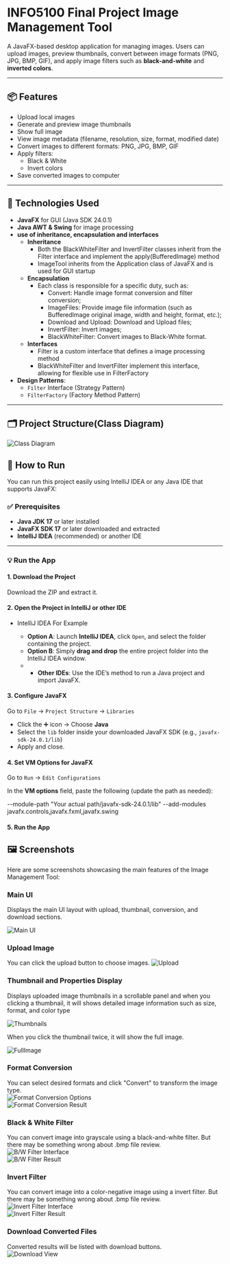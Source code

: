# INFO5100 Final Project Image Management Tool

A JavaFX-based desktop application for managing images. 
Users can upload images, preview thumbnails, convert between image formats (PNG, JPG, BMP, GIF), and apply image filters such as **black-and-white** and **inverted colors**.

---

## 📦 Features

- Upload local images
- Generate and preview image thumbnails
- Show full image
- View image metadata (filename, resolution, size, format, modified date)
- Convert images to different formats: PNG, JPG, BMP, GIF
- Apply filters:
  - Black & White
  - Invert colors
- Save converted images to computer

---

## 🎯 Technologies Used

- **JavaFX** for GUI (Java SDK 24.0.1)
- **Java AWT & Swing** for image processing
- **use of inheritance, encapsulation and interfaces**
  - **Inheritance**
    - Both the BlackWhiteFilter and InvertFilter classes inherit from the Filter interface and implement the apply(BufferedImage) method
    - ImageTool inherits from the Application class of JavaFX and is used for GUI startup
  - **Encapsulation**
    - Each class is responsible for a specific duty, such as:
      - Convert: Handle image format conversion and filter conversion;
      - ImageFiles: Provide image file information (such as BufferedImage original image, width and height, format, etc.);
      - Download and Upload: Download and Upload files;
      - InvertFilter: Invert images;
      - BlackWhiteFilter: Convert images to Black-White format.
  - **Interfaces**
    - Filter is a custom interface that defines a image processing method
    - BlackWhiteFilter and InvertFilter implement this interface, allowing for flexible use in FilterFactory
- **Design Patterns**:
  - `Filter` Interface (Strategy Pattern)
  - `FilterFactory` (Factory Method Pattern)

---

## 🗂️ Project Structure(Class Diagram)
![Class Diagram](Screenshots/ClassDiagram.jpeg)

## 🚀 How to Run

You can run this project easily using IntelliJ IDEA or any Java IDE that supports JavaFX:

### ✅ Prerequisites

- **Java JDK 17** or later installed  
- **JavaFX SDK 17** or later downloaded and extracted  
- **IntelliJ IDEA** (recommended) or another IDE

---

### 💡 Run the App

#### 1. Download the Project

Download the ZIP and extract it.

#### 2. Open the Project in IntelliJ or other IDE
- IntelliJ IDEA For Example

  - **Option A**: Launch **IntelliJ IDEA**, click `Open`, and select the folder containing the project.
  - **Option B**: Simply **drag and drop** the entire project folder into the IntelliJ IDEA window.
  - - **Other IDEs**: Use the IDE’s method to run a Java project and import JavaFX.

#### 3. Configure JavaFX

Go to `File` → `Project Structure` → `Libraries`

- Click the ➕ icon → Choose **Java**
- Select the `lib` folder inside your downloaded JavaFX SDK (e.g., `javafx-sdk-24.0.1/lib`)
- Apply and close.

#### 4. Set VM Options for JavaFX

Go to `Run` → `Edit Configurations`

In the **VM options** field, paste the following (update the path as needed):

--module-path "Your actual path/javafx-sdk-24.0.1/lib" --add-modules javafx.controls,javafx.fxml,javafx.swing

#### 5. Run the App

## 🖼️ Screenshots

Here are some screenshots showcasing the main features of the Image Management Tool:

### Main UI  
Displays the main UI layout with upload, thumbnail, conversion, and download sections.  

![Main UI](Screenshots/mainUI.jpg)

### Upload Image
You can click the upload button to choose images.
![Upload](Screenshots/upload.jpg)

### Thumbnail and Properties Display
Displays uploaded image thumbnails in a scrollable panel and when you clicking a thumbnail, it will shows detailed image information such as size, format, and color type

![Thumbnails](Screenshots/thumbnails.jpg)

When you click the thumbnail twice, it will show the full image.

![FullImage](Screenshots/fullImage.jpg)

### Format Conversion  
You can select desired formats and click "Convert" to transform the image type.  
![Format Conversion Options](Screenshots/formatConvert.jpg)  
![Format Conversion Result](Screenshots/formatConvertResult.jpg)

### Black & White Filter  
You can convert image into grayscale using a black-and-white filter. But there may be something wrong about .bmp file review.
![B/W Filter Interface](Screenshots/B:WConvert.jpg)  
![B/W Filter Result](Screenshots/B:WConvertResult.jpg)

### Invert Filter  
You can convert image into a color-negative image using a invert filter. But there may be something wrong about .bmp file review.
![Invert Filter Interface](Screenshots/invertConvert.jpg)  
![Invert Filter Result](Screenshots/invertConvertResult.jpg)

### Download Converted Files  
Converted results will be listed with download buttons.  
![Download View](Screenshots/download.jpg)







